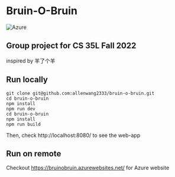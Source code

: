 # Bruin-O-Bruin

![Azure](https://img.shields.io/badge/azure-%230072C6.svg?style=for-the-badge&logo=microsoftazure&logoColor=white)

## Group project for CS 35L Fall 2022

inspired by 羊了个羊  

## Run locally
```
git clone git@github.com:allenwang2333/bruin-o-bruin.git
cd bruin-o-bruin
npm install
npm run dev
cd bruin-o-bruin
npm install
npm run build
```  

Then, check http://localhost:8080/ to see the web-app 

## Run on remote 

Checkout https://bruinobruin.azurewebsites.net/ for Azure website

